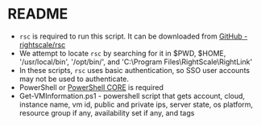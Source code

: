 # README
- `rsc` is required to run this script. It can be downloaded from [GitHub - rightscale/rsc](https://github.com/rightscale/rsc)
- We attempt to locate `rsc` by searching for it in $PWD, $HOME, '/usr/local/bin', '/opt/bin/', and 'C:\Program Files\RightScale\RightLink'
- In these scripts, `rsc` uses basic authentication, so SSO user accounts may not be used to authenticate.
- PowerShell or [PowerShell CORE](https://github.com/PowerShell/PowerShell) is required
- Get-VMInformation.ps1 - powershell script that gets account, cloud, instance name, vm id, public and private ips, server state, os platform, resource group if any, availability set if any, and tags
